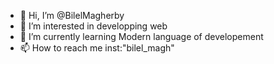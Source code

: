 - 👋 Hi, I’m @BilelMagherby
- 👀 I’m interested in developping web
- 🌱 I’m currently learning Modern language of developement
- 📫 How to reach me inst:"bilel_magh" 


<!---
BilelMagherby/BilelMagherby is a ✨ special ✨ repository because its `README.md` (this file) appears on your GitHub profile.
You can click the Preview link to take a look at your changes.
--->
